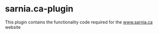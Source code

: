 # sarnia.ca-plugin
This plugin contains the functionality code required for the www.sarnia.ca website
